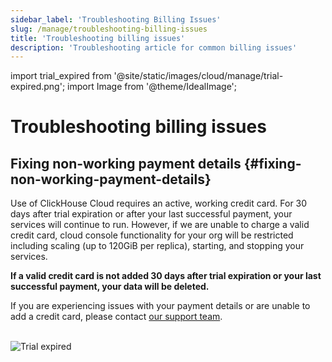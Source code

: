 ```yaml
---
sidebar_label: 'Troubleshooting Billing Issues'
slug: /manage/troubleshooting-billing-issues
title: 'Troubleshooting billing issues'
description: 'Troubleshooting article for common billing issues'
---
```


import trial_expired from '@site/static/images/cloud/manage/trial-expired.png';
import Image from '@theme/IdealImage';

# Troubleshooting billing issues

## Fixing non-working payment details {#fixing-non-working-payment-details}

Use of ClickHouse Cloud requires an active, working credit card. For 30 days after trial expiration or after your last successful payment, your services will continue to run. However, if we are unable to charge a valid credit card, cloud console functionality for your org will be restricted including scaling (up to 120GiB per replica), starting, and stopping your services.

**If a valid credit card is not added 30 days after trial expiration or your last successful payment, your data will be deleted.**

If you are experiencing issues with your payment details or are unable to add a credit card, please contact [our support team](https://clickhouse.com/support/program).

<br />

<Image img={trial_expired} size="md" alt="Trial expired" border/>
